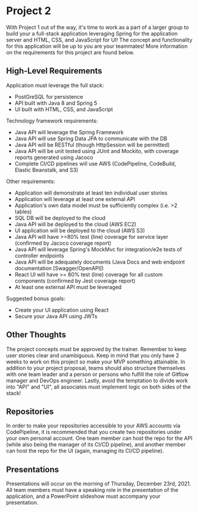 # Project 2

With Project 1 out of the way, it's time to work as a part of a larger group to build your a full-stack application leveraging Spring for the application server and HTML, CSS, and JavaScript for UI! The concept and functionality for this application will be up to you are your teammates! More information on the requirements for this project are found below.

## High-Level Requirements

Application must leverage the full stack: 
- PostGreSQL for persistence 
- API built with Java 8 and Spring 5
- UI built with HTML, CSS, and JavaScript


Technology framework requirements: 
- Java API will leverage the Spring Framework 
- Java API will use Spring Data JPA to communicate with the DB
- Java API will be RESTful (though HttpSession will be permitted)
- Java API will be unit tested using JUnit and Mockito, with coverage reports generated using Jacoco 
- Complete CI/CD pipelines will use AWS (CodePipeline, CodeBuild, Elastic Beanstalk, and S3)
 

Other requirements: 
- Application will demonstrate at least ten individual user stories 
- Application will leverage at least one external API 
- Application's own data model must be sufficiently complex (i.e. >2 tables) 
- SQL DB will be deployed to the cloud
- Java API will be deployed to the cloud (AWS EC2) 
- UI application will be deployed to the cloud (AWS S3) 
- Java API will have >=80% test (line) coverage for service layer (confirmed by Jacoco coverage report)
- Java API will leverage Spring's MockMvc for integration/e2e tests of controller endpoints
- Java API will be adequately documents (Java Docs and web endpoint documentation [Swagger/OpenAPI])
- React UI will have >= 80% test (line) coverage for all custom components (confirmed by Jest coverage report)
- At least one external API must be leveraged


Suggested bonus goals:
- Create your UI application using React
- Secure your Java API using JWTs

 
## Other Thoughts

The project concepts must be approved by the trainer. Remember to keep user stories clear and unambiguous. Keep in mind that you only have 2 weeks to work on this project so make your MVP something attainable. In addition to your project proposal, teams should also structure themselves with one team leader and a person or persons who fulfill the role of Gitflow manager and DevOps engineer.  Lastly, avoid the temptation to divide work into "API" and "UI", all associates must implement logic on both sides of the stack! 

## Repositories

In order to make your repositories accessible to your AWS accounts via CodePipeline, it is recommended that you create two repositories under your own personal account. One team member can host the repo for the API (while also being the manager of its CI/CD pipeline), and another member can host the repo for the UI (again, managing its CI/CD pipeline).

## Presentations

Presentations will occur on the morning of Thursday, December 23rd, 2021. All team members must have a speaking role in the presentation of the application, and a PowerPoint slideshow must accompany your presentation.
